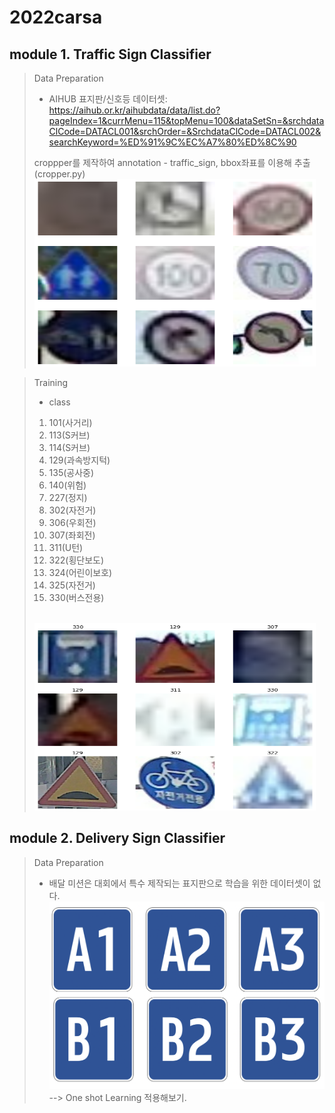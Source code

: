 # 2022carsa
## module 1. Traffic Sign Classifier
> Data Preparation
> * AIHUB 표지판/신호등 데이터셋: <https://aihub.or.kr/aihubdata/data/list.do?pageIndex=1&currMenu=115&topMenu=100&dataSetSn=&srchdataClCode=DATACL001&srchOrder=&SrchdataClCode=DATACL002&searchKeyword=%ED%91%9C%EC%A7%80%ED%8C%90>
> 
> croppper를 제작하여 annotation - traffic_sign, bbox좌표를 이용해 추출 (cropper.py)
> <img src="/image/output_2_0.png" width="450px" height="300px" title="data"></img><br/>


> Training
> 
> * class 
> 1. 101(사거리)
> 2. 113(S커브)
> 3. 114(S커브)
> 4. 129(과속방지턱)
> 5. 135(공사중)
> 6. 140(위험)
> 7. 227(정지)
> 8. 302(자전거)
> 9. 306(우회전)
> 10. 307(좌회전)
> 11. 311(U턴)
> 12. 322(횡단보도)
> 13. 324(어린이보호)
> 14. 325(자전거)
> 15. 330(버스전용)
> <br/>
> <img src="/image/prediction.png" width="450px" height="300px" title="data"></img><br/>


## module 2. Delivery Sign Classifier

> Data Preparation
> * 배달 미션은 대회에서 특수 제작되는 표지판으로 학습을 위한 데이터셋이 없다. <br/>
> <img src="/image/DeliverySign.png" width="450px" height="300px" title="data"></img><br/>
> --> One shot Learning 적용해보기.
